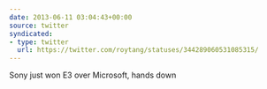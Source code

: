 ```yaml
---
date: 2013-06-11 03:04:43+00:00
source: twitter
syndicated:
- type: twitter
  url: https://twitter.com/roytang/statuses/344289060531085315/
---
```


Sony just won E3 over Microsoft, hands down